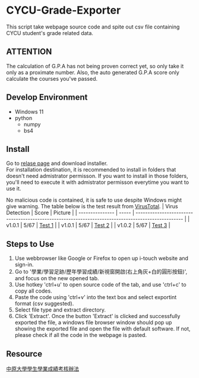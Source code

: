 # CYCU-Grade-Exporter

This script take webpage source code and spite out csv file containing CYCU student's grade related data.

## ATTENTION

The calculation of G.P.A has not being proven correct yet, so only take it only as a proximate number.
Also, the auto generated G.P.A score only calculate the courses you've passed.

## Develop Environment

- Windows 11
- python
  - numpy
  - bs4

## Install

Go to [relase page](https://github.com/belongtothenight/CYCU-Grade-Exporter/releases/tag/V1.0.2) and download installer.</br>
For installation destination, it is recommended to install in folders that doesn't need admistrator permisson. If you want to install in those folders, you'll need to execute it with admistrator permisson everytime you want to use it.

No malicious code is contained, it is safe to use despite Windows might give warning. The table below is the test result from [VirusTotal](https://www.virustotal.com/gui/home/upload).
| Virus Detection | Score | Picture                                                                                            |
| --------------- | ----- | -------------------------------------------------------------------------------------------------- |
| v1.0.1          | 5/67  | [Test 1](https://github.com/belongtothenightCYCU-Grade-Exporter/blob/main/picture/virustotal1.png) |
| v1.0.1          | 5/67  | [Test 2](https://github.com/belongtothenightCYCU-Grade-Exporter/blob/main/picture/virustotal2.png) |
| v1.0.2          | 5/67  | [Test 3](https://github.com/belongtothenightCYCU-Grade-Exporter/blob/main/picture/virustotal3.png) |

## Steps to Use

1. Use webbrowser like Google or Firefox to open up i-touch website and sign-in.
2. Go to '學業/學習足跡/歷年學習成績/新視窗開啟(右上角灰+白的圓形按鈕)', and focus on the new opened tab.
3. Use hotkey 'ctrl+u' to open source code of the tab, and use 'ctrl+c' to copy all codes.
4. Paste the code using 'ctrl+v' into the text box and select exportint format (csv suggested).
5. Select file type and extract directory.
6. Click 'Extract'.
Once the button 'Extract' is clicked and successfully exported the file, a windows file browser window should pop up showing the exported file and open the file with default software. If not, please check if all the code in the webpage is pasted.

## Resource

[中原大學學生學業成績考核辦法](https://tdpba.cycu.edu.tw/wp-content/uploads/%E4%B8%AD%E5%8E%9F%E5%A4%A7%E5%AD%B8%E5%AD%B8%E7%94%9F%E5%AD%B8%E6%A5%AD%E6%88%90%E7%B8%BE%E8%80%83%E6%A0%B8%E8%BE%A6%E6%B3%95.pdf)

